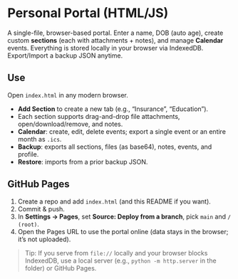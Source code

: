 # Personal Portal (HTML/JS)

A single-file, browser-based portal. Enter a name, DOB (auto age), create custom **sections** (each with attachments + notes), and manage **Calendar** events. Everything is stored locally in your browser via IndexedDB. Export/Import a backup JSON anytime.

## Use
Open `index.html` in any modern browser.

- **Add Section** to create a new tab (e.g., “Insurance”, “Education”).  
- Each section supports drag-and-drop file attachments, open/download/remove, and notes.  
- **Calendar**: create, edit, delete events; export a single event or an entire month as `.ics`.  
- **Backup**: exports all sections, files (as base64), notes, events, and profile.  
- **Restore**: imports from a prior backup JSON.

## GitHub Pages
1. Create a repo and add `index.html` (and this README if you want).
2. Commit & push.
3. In **Settings → Pages**, set **Source: Deploy from a branch**, pick `main` and `/ (root)`.
4. Open the Pages URL to use the portal online (data stays in the browser; it’s not uploaded).

> Tip: If you serve from `file://` locally and your browser blocks IndexedDB, use a local server
> (e.g., `python -m http.server` in the folder) or GitHub Pages.
